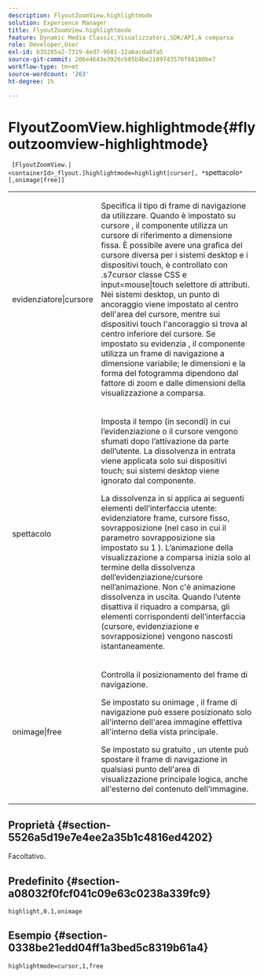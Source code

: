 ```yaml
---
description: FlyoutZoomView.highlightmode
solution: Experience Manager
title: FlyoutZoomView.highlightmode
feature: Dynamic Media Classic,Visualizzatori,SDK/API,A comparsa
role: Developer,User
exl-id: b35285a2-7319-4ed7-9681-12a6acda8fa5
source-git-commit: 206e4643e3926cb85b4be2189743578f88180be7
workflow-type: tm+mt
source-wordcount: '263'
ht-degree: 1%

---
```


# FlyoutZoomView.highlightmode{#flyoutzoomview-highlightmode}

` [FlyoutZoomView.|<containerId>_flyout.]highlightmode=highlight|cursor[, *`spettacolo`*[,onimage|free]]`

<table id="table_C6F4C663099F40698874731590A22924"> 
 <tbody> 
  <tr> 
   <td colname="col1"> <p> <span class="codeph"> evidenziatore|cursore  </span> </p> </td> 
   <td colname="col2"> <p> Specifica il tipo di frame di navigazione da utilizzare. Quando è impostato su <span class="codeph"> cursore </span>, il componente utilizza un cursore di riferimento a dimensione fissa. È possibile avere una grafica del cursore diversa per i sistemi desktop e i dispositivi touch, è controllato con <span class="codeph"> .s7cursor </span> classe CSS e <span class="codeph"> input=mouse|touch </span> selettore di attributi. Nei sistemi desktop, un punto di ancoraggio viene impostato al centro dell'area del cursore, mentre sui dispositivi touch l'ancoraggio si trova al centro inferiore del cursore. Se impostato su <span class="codeph"> evidenzia </span>, il componente utilizza un frame di navigazione a dimensione variabile; le dimensioni e la forma del fotogramma dipendono dal fattore di zoom e dalle dimensioni della visualizzazione a comparsa. </p> </td> 
  </tr> 
  <tr> 
   <td colname="col1"> <p> <span class="codeph"> <span class="varname"> spettacolo  </span> </span> </p> </td> 
   <td colname="col2"> <p> Imposta il tempo (in secondi) in cui l’evidenziazione o il cursore vengono sfumati dopo l’attivazione da parte dell’utente. La dissolvenza in entrata viene applicata solo sui dispositivi touch; sui sistemi desktop viene ignorato dal componente. </p> <p>La dissolvenza in si applica ai seguenti elementi dell’interfaccia utente: evidenziatore frame, cursore fisso, sovrapposizione (nel caso in cui il parametro <span class="codeph"> sovrapposizione </span> sia impostato su <span class="codeph"> 1 </span>). L’animazione della visualizzazione a comparsa inizia solo al termine della dissolvenza dell’evidenziazione/cursore nell’animazione. Non c'è animazione dissolvenza in uscita. Quando l’utente disattiva il riquadro a comparsa, gli elementi corrispondenti dell’interfaccia (cursore, evidenziazione e sovrapposizione) vengono nascosti istantaneamente. </p> </td> 
  </tr> 
  <tr> 
   <td colname="col1"> <p> <span class="codeph"> onimage|free  </span> </p> </td> 
   <td colname="col2"> <p> Controlla il posizionamento del frame di navigazione. </p> <p>Se impostato su <span class="codeph"> onimage </span>, il frame di navigazione può essere posizionato solo all'interno dell'area immagine effettiva all'interno della vista principale. </p> <p>Se impostato su <span class="codeph"> gratuito </span>, un utente può spostare il frame di navigazione in qualsiasi punto dell'area di visualizzazione principale logica, anche all'esterno del contenuto dell'immagine. </p> </td> 
  </tr> 
 </tbody> 
</table>

## Proprietà {#section-5526a5d19e7e4ee2a35b1c4816ed4202}

Facoltativo.

## Predefinito {#section-a08032f0fcf041c09e63c0238a339fc9}

`highlight,0.1,onimage`

## Esempio {#section-0338be21edd04ff1a3bed5c8319b61a4}

`highlightmode=cursor,1,free`
